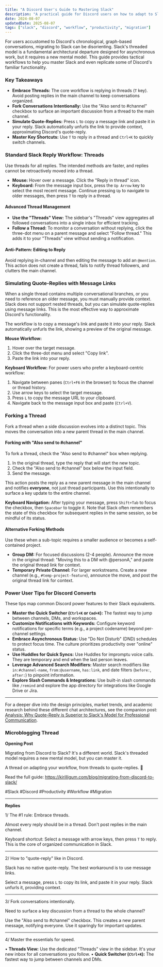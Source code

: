 ```yaml
---
title: "A Discord User's Guide to Mastering Slack"
description: "A practical guide for Discord users on how to adapt to Slack's threaded workflow, manage conversations, and approximate familiar features."
date: 2024-08-07
updatedDate: 2025-08-07
tags: ["slack", "discord", "workflow", "productivity", "migration"]
---
```


For users accustomed to Discord's chronological, graph-based conversations, migrating to Slack can be disorienting. Slack's threaded model is a fundamental architectural departure designed for asynchronous work, but it requires a new mental model. This guide provides tactical workflows to help you master Slack and even replicate some of Discord's familiar functionality.

### Key Takeaways

*   **Embrace Threads:** The core workflow is replying in threads (`T` key). Avoid posting replies in the main channel to keep conversations organized.
*   **Fork Conversations Intentionally:** Use the "Also send to #channel" checkbox to surface an important discussion from a thread to the main channel.
*   **Simulate Quote-Replies:** Press `L` to copy a message link and paste it in your reply. Slack automatically unfurls the link to provide context, approximating Discord's quote-reply.
*   **Master Key Shortcuts:** Use `T` to reply in a thread and `Ctrl+K` to quickly switch channels.

### Standard Slack Reply Workflow: Threads

Use threads for all replies. The intended methods are faster, and replies cannot be retroactively moved into a thread.

*   **Mouse:** Hover over a message. Click the "Reply in thread" icon.
*   **Keyboard:** From the message input box, press the `Up Arrow` key to select the most recent message. Continue pressing `Up` to navigate to older messages, then press `T` to reply in a thread.

#### Advanced Thread Management

*   **Use the "Threads" View:** The sidebar's "Threads" view aggregates all followed conversations into a single inbox for efficient tracking.
*   **Follow a Thread:** To monitor a conversation without replying, click the three-dot menu on a parent message and select "Follow thread." This adds it to your "Threads" view without sending a notification.

#### Anti-Pattern: Editing to Reply
Avoid replying in-channel and then editing the message to add an `@mention`. This action does not create a thread, fails to notify thread followers, and clutters the main channel.

### Simulating Quote-Replies with Message Links

When a single thread contains multiple conversational branches, or you need to reference an older message, you must manually provide context. Slack does not support nested threads, but you can simulate quote-replies using message links. This is the most effective way to approximate Discord's functionality.

The workflow is to copy a message's link and paste it into your reply. Slack automatically unfurls the link, showing a preview of the original message.

**Mouse Workflow:**
1.  Hover over the target message.
2.  Click the three-dot menu and select "Copy link".
3.  Paste the link into your reply.

**Keyboard Workflow:**
For power users who prefer a keyboard-centric workflow:
1.  Navigate between panes (`Ctrl+F6` in the browser) to focus the channel or thread history.
2.  Use arrow keys to select the target message.
3.  Press `L` to copy the message URL to your clipboard.
4.  Navigate back to the message input box and paste (`Ctrl+V`).

### Forking a Thread

Fork a thread when a side discussion evolves into a distinct topic. This moves the conversation into a new parent thread in the main channel.

#### Forking with "Also send to #channel"

To fork a thread, check the "Also send to #channel" box when replying.

1.  In the original thread, type the reply that will start the new topic.
2.  Check the "Also send to #channel" box below the input field.
3.  Send the message.

This action posts the reply as a new parent message in the main channel and notifies **everyone**, not just thread participants. Use this intentionally to surface a key update to the entire channel.

**Keyboard Navigation:** After typing your message, press `Shift+Tab` to focus the checkbox, then `Spacebar` to toggle it. Note that Slack often remembers the state of this checkbox for subsequent replies in the same session, so be mindful of its status.

#### Alternative Forking Methods

Use these when a sub-topic requires a smaller audience or becomes a self-contained project.

*   **Group DM:** For focused discussions (2-4 people). Announce the move in the original thread: "Moving this to a DM with @personA," and paste the original thread link for context.
*   **Temporary Private Channel:** For larger workstreams. Create a new channel (e.g., `#temp-project-feature`), announce the move, and post the original thread link for context.


### Power User Tips for Discord Converts

These tips map common Discord power features to their Slack equivalents.

*   **Master the Quick Switcher (`Ctrl+K` or `Cmd+K`):** The fastest way to jump between channels, DMs, and workspaces.
*   **Customize Notifications with Keywords:** Configure keyword notifications for specific terms (e.g., a project codename) beyond per-channel settings.
*   **Embrace Asynchronous Status:** Use "Do Not Disturb" (DND) schedules to protect focus time. The culture prioritizes productivity over "online" status.
*   **Use Huddles for Quick Syncs:** Use Huddles for impromptu voice calls. They are temporary and end when the last person leaves.
*   **Leverage Advanced Search Modifiers:** Master search modifiers like `in:#channel-name`, `from:@username`, `has:link`, and date filters (`before:`, `after:`) to pinpoint information.
*   **Explore Slash Commands & Integrations:** Use built-in slash commands like `/remind` and explore the app directory for integrations like Google Drive or Jira.

---

For a deeper dive into the design principles, market trends, and academic research behind these different chat architectures, see the companion post: [Analysis: Why Quote-Reply is Superior to Slack's Model for Professional Communication](/blog/quote-reply-superior-to-slack).

### Microblogging Thread

**Opening Post**

Migrating from Discord to Slack? It's a different world. Slack's threaded model requires a new mental model, but you can master it.

A thread on adapting your workflow, from threads to quote-replies. 🧵

Read the full guide: https://kirilligum.com/blog/migrating-from-discord-to-slack/

#Slack #Discord #Productivity #Workflow #Migration

---

**Replies**

1/ The #1 rule: Embrace threads.

Almost every reply should be in a thread. Don't post replies in the main channel.

Keyboard shortcut: Select a message with arrow keys, then press `T` to reply. This is the core of organized communication in Slack.

---

2/ How to "quote-reply" like in Discord.

Slack has no native quote-reply. The best workaround is to use message links.

Select a message, press `L` to copy its link, and paste it in your reply. Slack unfurls it, providing context.

---

3/ Fork conversations intentionally.

Need to surface a key discussion from a thread to the whole channel?

Use the "Also send to #channel" checkbox. This creates a new parent message, notifying everyone. Use it sparingly for important updates.

---

4/ Master the essentials for speed.

• **Threads View:** Use the dedicated "Threads" view in the sidebar. It's your new inbox for all conversations you follow.
• **Quick Switcher (`Ctrl+K`):** The fastest way to jump between channels and DMs.
